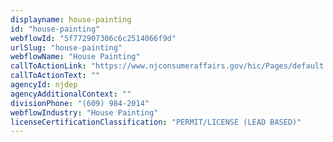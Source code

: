 ```yaml
---
displayname: house-painting
id: "house-painting"
webflowId: "5f772907306c6c2514066f9d"
urlSlug: "house-painting"
webflowName: "House Painting"
callToActionLink: "https://www.njconsumeraffairs.gov/hic/Pages/default.aspx"
callToActionText: ""
agencyId: njdep
agencyAdditionalContext: ""
divisionPhone: "(609) 984-2014"
webflowIndustry: "House Painting"
licenseCertificationClassification: "PERMIT/LICENSE (LEAD BASED)"
---
```

